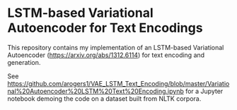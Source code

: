 # LSTM-based Variational Autoencoder for Text Encodings
This repository contains my implementation of an LSTM-based Variational Autoencoder (https://arxiv.org/abs/1312.6114) for text encoding and generation.

See https://github.com/arogers1/VAE_LSTM_Text_Encoding/blob/master/Variational%20Autoencoder%20LSTM%20Text%20Encoding.ipynb for a Jupyter notebook demoing the code on a dataset built from NLTK corpora.
